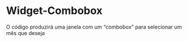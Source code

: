 # Widget-Combobox
O código produzirá uma janela com um “combobox” para selecionar um mês que deseja
